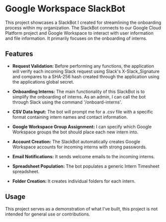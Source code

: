 # Google Workspace SlackBot

This project showcases a SlackBot I created for streamlining the onboarding process within my organization. The SlackBot connects to our Google Cloud Platform project and Google Workspace to interact with user information and file information. It primarily focuses on the onboarding of interns.

## Features

- **Request Validation:** Before performing any functions, the application will verify each incoming Slack request using Slack's X-Slack_Signature and compares to a SHA-256 hash created through the application using the applications global secret.

- **Onboarding Interns:** The main functionality of this SlackBot is to simplify the onboarding of interns. As an admin, I can call the bot through Slack using the command '/onboard-interns'.

- **CSV Data Input:** The bot will prompt me for a .csv file with a specific format containing intern names and contact information.

- **Google Workspace Group Assignment:** I can specify which Google Workspace groups the bot should place each new intern into.

- **Account Creation:** The SlackBot automatically creates Google Workspace accounts for incoming interns with strong passwords.

- **Email Notifications:** It sends welcome emails to the incoming interns.

- **Spreadsheet Population:** The bot populates a generic Intern Timesheet spreadsheet.

- **Folder Creation:** It creates individual folders for each intern.

## Usage

This project serves as a demonstration of what I've built, this project is not intended for general use or contributions.
